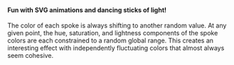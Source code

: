 #### Fun with SVG animations and dancing sticks of light!

The color of each spoke is always shifting to another random value. At any given point, the hue, saturation, and lightness components of the spoke colors are each constrained to a random global range. This creates an interesting effect with independently fluctuating colors that almost always seem cohesive.


[main-url]: http://levi.codes/dancing-spokes